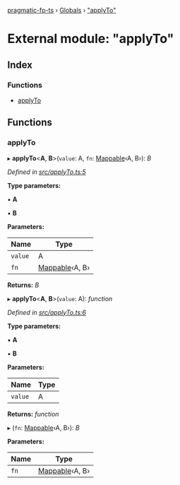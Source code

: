 [pragmatic-fp-ts](../README.md) › [Globals](../globals.md) › ["applyTo"](_applyto_.md)

# External module: "applyTo"

## Index

### Functions

* [applyTo](_applyto_.md#applyto)

## Functions

###  applyTo

▸ **applyTo**<**A**, **B**>(`value`: A, `fn`: [Mappable](_types_.md#mappable)‹A, B›): *B*

*Defined in [src/applyTo.ts:5](https://github.com/hermann-p/pragmatic-fp-ts/blob/ff16101/src/applyTo.ts#L5)*

**Type parameters:**

▪ **A**

▪ **B**

**Parameters:**

Name | Type |
------ | ------ |
`value` | A |
`fn` | [Mappable](_types_.md#mappable)‹A, B› |

**Returns:** *B*

▸ **applyTo**<**A**, **B**>(`value`: A): *function*

*Defined in [src/applyTo.ts:6](https://github.com/hermann-p/pragmatic-fp-ts/blob/ff16101/src/applyTo.ts#L6)*

**Type parameters:**

▪ **A**

▪ **B**

**Parameters:**

Name | Type |
------ | ------ |
`value` | A |

**Returns:** *function*

▸ (`fn`: [Mappable](_types_.md#mappable)‹A, B›): *B*

**Parameters:**

Name | Type |
------ | ------ |
`fn` | [Mappable](_types_.md#mappable)‹A, B› |
